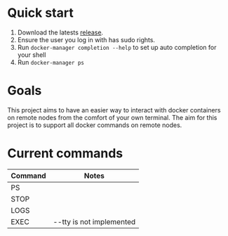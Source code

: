 # Quick start

1. Download the latests [release](https://github.com/MitchellBerend/docker-manager/releases).
2. Ensure the user you log in with has sudo rights.
3. Run `docker-manager completion --help` to set up auto completion for your
shell
4. Run `docker-manager ps`

# Goals
This project aims to have an easier way to interact with docker containers on
remote nodes from the comfort of your own terminal. The aim for this project is
to support all docker commands on remote nodes.


# Current commands


| Command  | Notes                    |
|----------|--------------------------|
| PS       |                          |
| STOP     |                          |
| LOGS     |                          |
| EXEC     | --tty is not implemented |
